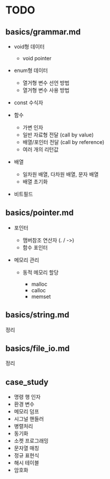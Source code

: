 # TODO

## basics/grammar.md

- void형 데이터

    - void pointer

- enum형 데이터

    - 열거형 변수 선언 방법
    - 열거형 변수 사용 방법

- const 수식자

- 함수

    - 가변 인자
    - 일반 자료형 전달 (call by value)
    - 배열/포인터 전달 (call by reference)
    - 여러 개의 리턴값

- 배열

    - 일차원 배열, 다차원 배열, 문자 배열
    - 배열 초기화

- 비트필드

## basics/pointer.md

- 포인터

    - 맴버참조 연산자 (. / ->)
    - 함수 포인터

- 메모리 관리

    - 동적 메모리 할당

        - malloc
        - calloc
        - memset

## basics/string.md

정리

## basics/file_io.md

정리

## case_study

- 명령 행 인자
- 환경 변수
- 메모리 덤프
- 시그널 핸들러
- 병렬처리
- 동기화
- 소켓 프로그래밍
- 문자열 매칭
- 정규 표현식
- 해시 테이블
- 암호화
